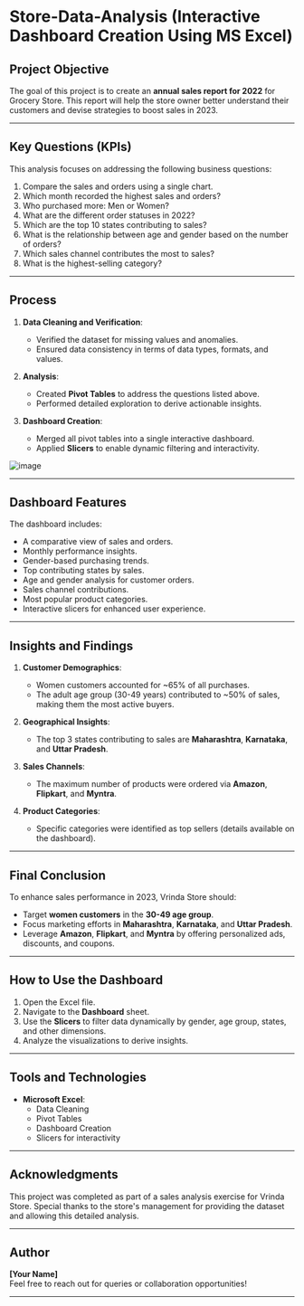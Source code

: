 # Store-Data-Analysis (Interactive Dashboard Creation Using MS Excel)

## Project Objective
The goal of this project is to create an **annual sales report for 2022** for Grocery Store. This report will help the store owner better understand their customers and devise strategies to boost sales in 2023.

---

## Key Questions (KPIs)
This analysis focuses on addressing the following business questions:
1. Compare the sales and orders using a single chart.
2. Which month recorded the highest sales and orders?
3. Who purchased more: Men or Women?
4. What are the different order statuses in 2022?
5. Which are the top 10 states contributing to sales?
6. What is the relationship between age and gender based on the number of orders?
7. Which sales channel contributes the most to sales?
8. What is the highest-selling category?

---

## Process
1. **Data Cleaning and Verification**:  
   - Verified the dataset for missing values and anomalies.
   - Ensured data consistency in terms of data types, formats, and values.

2. **Analysis**:
   - Created **Pivot Tables** to address the questions listed above.
   - Performed detailed exploration to derive actionable insights.

3. **Dashboard Creation**:
   - Merged all pivot tables into a single interactive dashboard.
   - Applied **Slicers** to enable dynamic filtering and interactivity.

![image](https://github.com/user-attachments/assets/febdae66-ac7e-4f1e-b702-8443e474aa3f)


---

## Dashboard Features
The dashboard includes:
- A comparative view of sales and orders.
- Monthly performance insights.
- Gender-based purchasing trends.
- Top contributing states by sales.
- Age and gender analysis for customer orders.
- Sales channel contributions.
- Most popular product categories.
- Interactive slicers for enhanced user experience.

---

## Insights and Findings
1. **Customer Demographics**:
   - Women customers accounted for ~65% of all purchases.
   - The adult age group (30-49 years) contributed to ~50% of sales, making them the most active buyers.

2. **Geographical Insights**:
   - The top 3 states contributing to sales are **Maharashtra**, **Karnataka**, and **Uttar Pradesh**.

3. **Sales Channels**:
   - The maximum number of products were ordered via **Amazon**, **Flipkart**, and **Myntra**.

4. **Product Categories**:
   - Specific categories were identified as top sellers (details available on the dashboard).

---

## Final Conclusion
To enhance sales performance in 2023, Vrinda Store should:
- Target **women customers** in the **30-49 age group**.
- Focus marketing efforts in **Maharashtra**, **Karnataka**, and **Uttar Pradesh**.
- Leverage **Amazon**, **Flipkart**, and **Myntra** by offering personalized ads, discounts, and coupons.

---

## How to Use the Dashboard
1. Open the Excel file.
2. Navigate to the **Dashboard** sheet.
3. Use the **Slicers** to filter data dynamically by gender, age group, states, and other dimensions.
4. Analyze the visualizations to derive insights.

---

## Tools and Technologies
- **Microsoft Excel**:  
   - Data Cleaning  
   - Pivot Tables  
   - Dashboard Creation  
   - Slicers for interactivity  

---

## Acknowledgments
This project was completed as part of a sales analysis exercise for Vrinda Store. Special thanks to the store's management for providing the dataset and allowing this detailed analysis.

---

## Author
**[Your Name]**  
Feel free to reach out for queries or collaboration opportunities!

---

